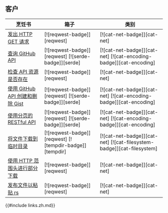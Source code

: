 ## 客户

| 烹饪书                                                 | 箱子                                                    | 类别                                                                  |
| ------------------------------------------------------ | ------------------------------------------------------- | --------------------------------------------------------------------- |
| [发出 HTTP GET 请求][ex-url-basic]                     | [![reqwest-badge]][reqwest]                             | [![cat-net-badge]][cat-net]                                           |
| [查询 GitHub API][ex-rest-get]                         | [![reqwest-badge]][reqwest] [![serde-badge]][serde]     | [![cat-net-badge]][cat-net] [![cat-encoding-badge]][cat-encoding]     |
| [检查 API 资源是否存在][ex-rest-head]                  | [![reqwest-badge]][reqwest]                             | [![cat-net-badge]][cat-net]                                           |
| [使用 GitHub API 创建和删除 Gist][ex-rest-post]        | [![reqwest-badge]][reqwest] [![serde-badge]][serde]     | [![cat-net-badge]][cat-net] [![cat-encoding-badge]][cat-encoding]     |
| [使用分页的 RESTful API][ex-paginated-api]             | [![reqwest-badge]][reqwest] [![serde-badge]][serde]     | [![cat-net-badge]][cat-net] [![cat-encoding-badge]][cat-encoding]     |
| [将文件下载到临时目录][ex-url-download]                | [![reqwest-badge]][reqwest] [![tempdir-badge]][tempdir] | [![cat-net-badge]][cat-net] [![cat-filesystem-badge]][cat-filesystem] |
| [使用 HTTP 范围头进行部分下载][ex-progress-with-range] | [![reqwest-badge]][reqwest]                             | [![cat-net-badge]][cat-net]                                           |
| [发布文件以粘贴 rs][ex-file-post]                      | [![reqwest-badge]][reqwest]                             | [![cat-net-badge]][cat-net]                                           |

[ex-url-basic]: web/clients/requests.html#make-a-http-get-request
[ex-rest-custom-params]: web/clients/requests.html#set-custom-headers-and-url-parameters-for-a-rest-request
[ex-rest-get]: web/clients/apis.html#query-the-github-api
[ex-rest-head]: web/clients/apis.html#check-if-an-api-resource-exists
[ex-rest-post]: web/clients/apis.html#create-and-delete-gist-with-github-api
[ex-paginated-api]: web/clients/apis.html#consume-a-paginated-restful-api
[ex-handle-rate-limited-api]: web/clients/apis.html#handle-a-rate-limited-api
[ex-url-download]: web/clients/download.html#download-a-file-to-a-temporary-directory
[ex-progress-with-range]: web/clients/download.html#make-a-partial-download-with-http-range-headers
[ex-file-post]: web/clients/download.html#post-a-file-to-paste-rs

{{#include links.zh.md}}
